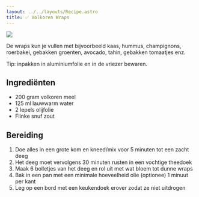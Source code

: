 ```yaml
---
layout: ../../layouts/Recipe.astro
title: ✅ Volkoren Wraps
---
```

![](/images/uploads/volkoren-wraps.jpg)

De wraps kun je vullen met bijvoorbeeld kaas, hummus, champignons, roerbakei, gebakken groenten, avocado, tahin, gebakken tomaatjes enz.

Tip: inpakken in aluminiumfolie en in de vriezer bewaren.

## Ingrediënten

* 200 gram volkoren meel
* 125 ml lauwwarm water
* 2 lepels olijfolie
* Flinke snuf zout

## Bereiding

1. Doe alles in een grote kom en kneed/mix voor 5 minuten tot een zacht deeg
2. Het deeg moet vervolgens 30 minuten rusten in een vochtige theedoek
3. Maak 6 bolletjes van het deeg en rol uit met wat bloem tot dunne wraps
4. Bak in een pan met een minimale hoeveelheid olie (optionee) 1 minuut per kant
5. Leg op een bord met een keukendoek erover zodat ze niet uitdrogen